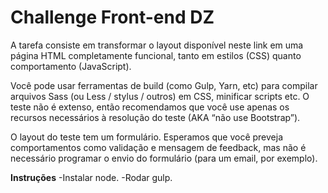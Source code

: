 # Challenge Front-end DZ

A tarefa consiste em transformar o layout disponível neste link em uma página HTML completamente funcional, tanto em estilos (CSS) quanto comportamento (JavaScript).

Você pode usar ferramentas de build (como Gulp, Yarn, etc) para compilar arquivos Sass (ou Less / stylus / outros) em CSS, minificar scripts etc. O teste não é extenso, então recomendamos que você use apenas os recursos necessários à resolução do teste (AKA “não use Bootstrap”).

O layout do teste tem um formulário. Esperamos que você preveja comportamentos como validação e mensagem de feedback, mas não é necessário programar o envio do formulário
(para um email, por exemplo).

**Instruções**
-Instalar node.
-Rodar gulp. 
